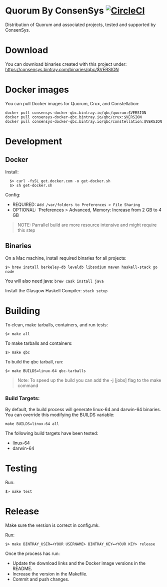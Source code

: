 # Quorum By ConsenSys [![CircleCI](https://circleci.com/gh/ConsenSys/qbc.svg?style=svg)](https://circleci.com/gh/ConsenSys/qbc)

Distribution of Quorum and associated projects, tested and supported by ConsenSys.

# Download

You can download binaries created with this project under:
   https://consensys.bintray.com/binaries/qbc/$VERSION

# Docker images

You can pull Docker images for Quorum, Crux, and Constellation:
```
docker pull consensys-docker-qbc.bintray.io/qbc/quorum:$VERSION
docker pull consensys-docker-qbc.bintray.io/qbc/crux:$VERSION
docker pull consensys-docker-qbc.bintray.io/qbc/constellation:$VERSION
```

# Development

## Docker

Install:
```
  $> curl -fsSL get.docker.com -o get-docker.sh
  $> sh get-docker.sh
```


Config:  

- REQUIRED: `Add /var/folders to Preferences > File Sharing`
- OPTIONAL: `Preferences > Advanced, Memory: Increase from 2 GB to 4 GB
> NOTE: Parrallel build are more resource intensive and might require this step

## Binaries

On a Mac machine, install required binaries for all projects:

`$> brew install berkeley-db leveldb libsodium maven haskell-stack go node`

You will also need java: `brew cask install java`

Install the Glasgow Haskell Compiler: `stack setup`

# Building

To clean, make tarballs, containers, and run tests:
```
$> make all
```
To make tarballs and containers:
```
$> make qbc
```
To build the qbc tarball, run:
```
$> make BUILDS=linux-64 qbc-tarballs
```
> Note: To speed up the build you can add the -j [jobs] flag to the make command

### Build Targets:

By default, the build process will generate linux-64 and darwin-64 binaries.  You can override this modifying the BUILDS variable:
```
make BUILDS=linux-64 all
```
The following build targets have been tested:
- linux-64 
- darwin-64

# Testing

Run:
```
$> make test
```

# Release

Make sure the version is correct in config.mk.

Run:
```
$> make BINTRAY_USER=<YOUR USERNAME> BINTRAY_KEY=<YOUR KEY> release
```

Once the process has run:
* Update the download links and the Docker image versions in the README.
* Increase the version in the Makefile.
* Commit and push changes.

